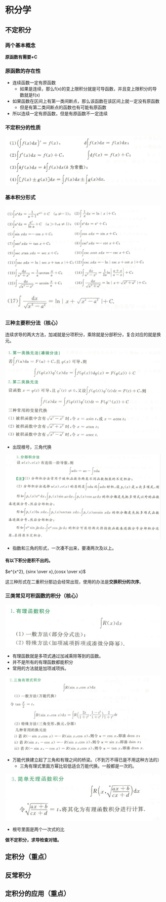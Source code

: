# 积分学

## 不定积分

### 两个基本概念

**原函数有需要+C**

### 原函数的存在性

+ 连续函数一定有原函数
  + 如果是连续，那么f(x)的变上限积分就是可导函数，并且变上限积分的导数就是f(x)
+ 如果函数在区间上有第一类间断点，那么该函数在该区间上就一定没有原函数
  + 但是有第二类间断点的函数也有可能有原函数
+ 所以连续一定有原函数，但是有原函数不一定连续

### 不定积分的性质

![image-20220924142643741](https://raw.githubusercontent.com/Alemdx/pic-bed/master/math3/image-20220924142643741.png)

### 基本积分形式

![image-20220924142925196](https://raw.githubusercontent.com/Alemdx/pic-bed/master/math3/image-20220924142925196.png)

### 三种主要积分法（核心）

连续求导的两大方法，加减就是分项积分，乘除就是分部积分，复合对应的就是换元。

![image-20220924143819132](https://raw.githubusercontent.com/Alemdx/pic-bed/master/math3/image-20220924143819132.png)

+ 出现根号，三角代换

![image-20220924143928298](https://raw.githubusercontent.com/Alemdx/pic-bed/master/math3/image-20220924143928298.png)

+ 指数和三角的形式，一次凑不出来，要凑两次及以上。

#### 有以下积分是积不出的。

$e^{x^2}, {sinx \over x},{cosx \over x}$

 这三种形式在二重积分那边会经常出现，使用的办法是**交换积分的次序**。

### 三类常见可积函数的积分（核心）

![image-20220924144603774](https://raw.githubusercontent.com/Alemdx/pic-bed/master/math3/image-20220924144603774.png)

+ 有理函数就是多项式通过加减乘除等到的函数。
+ 并不是所有的有理函数都能积分
+ 常用的方法就是加项减项拆。



![image-20220924144650270](https://raw.githubusercontent.com/Alemdx/pic-bed/master/math3/image-20220924144650270.png)

+ 万能代换建立起了三角和有理之间的桥梁。（不到万不得已是不用这种方法的）
  + 三角有理式里面方幂比较低适合万能代换。一般都是一次的。

![image-20220924144743403](https://raw.githubusercontent.com/Alemdx/pic-bed/master/math3/image-20220924144743403.png)

+ 根号里面是两个一次式的比

**做不定积分，求导检查对错。**

## 定积分（重点）

## 反常积分

## 定积分的应用（重点）

